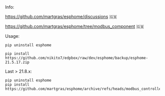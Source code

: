 Info:

https://github.com/martgras/esphome/discussions 🇬🇧

https://github.com/martgras/esphome/tree/modbus_component 🇬🇧


Usage:

```pip uninstall esphome```

```pip install https://github.com/nikito7/edpbox/raw/dev/esphome/backup/esphome-21.5.17.zip```

Last > 21.8.x:

```
pip uninstall esphome
pip install https://github.com/martgras/esphome/archive/refs/heads/modbus_controller.zip
```
